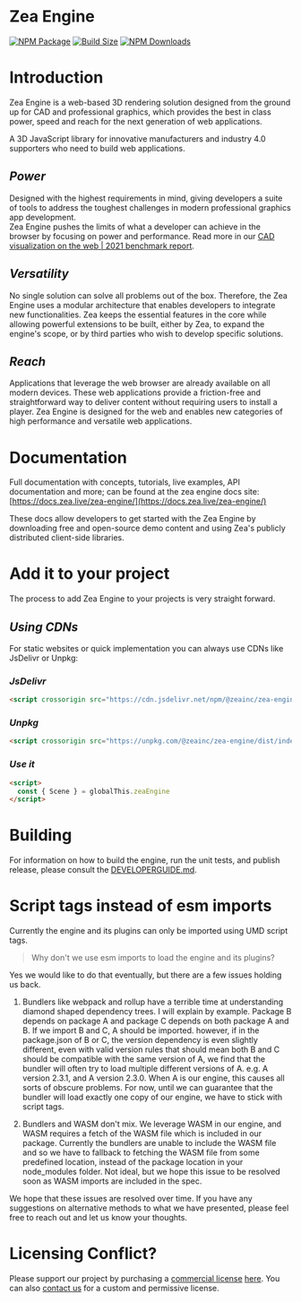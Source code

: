 # Zea Engine

[![NPM Package][npm]][npm-url]
[![Build Size][build-size]][build-size-url]
[![NPM Downloads][npm-downloads]][npmtrends-url]

# Introduction
Zea Engine is a web-based 3D rendering solution designed from the ground up for CAD and professional graphics, which provides the best in class power, speed and reach for the next generation of web applications.

A 3D JavaScript library for innovative manufacturers and industry 4.0 supporters who need to build web applications.

## *Power*
Designed with the highest requirements in mind, giving developers a suite of tools to address the toughest challenges in modern professional graphics app development.  
Zea Engine pushes the limits of what a developer can achieve in the browser by focusing on power and performance. Read more in our [CAD visualization on the web | 2021 benchmark report](https://blog.zea.live/en/blog/cad-visualization-on-the-web-2021-benchmark-report).

## *Versatility*
No single solution can solve all problems out of the box. Therefore, the Zea Engine uses a modular architecture that enables developers to integrate new functionalities. Zea keeps the essential features in the core while allowing powerful extensions to be built, either by Zea, to expand the engine's scope, or by third parties who wish to develop specific solutions.

## *Reach*
Applications that leverage the web browser are already available on all modern devices. These web applications provide a friction-free and straightforward way to deliver content without requiring users to install a player. Zea Engine is designed for the web and enables new categories of high performance and versatile web applications.

# Documentation
Full documentation with concepts, tutorials, live examples, API documentation and more; can be found at the zea engine docs site: [https://docs.zea.live/zea-engine/](https://docs.zea.live/zea-engine/)

These docs allow developers to get started with the Zea Engine by downloading free and open-source demo content and using Zea's publicly distributed client-side libraries.

# Add it to your project
The process to add Zea Engine to your projects is very straight forward. 

## *Using CDNs*
For static websites or quick implementation you can always use CDNs like JsDelivr or Unpkg:

### *JsDelivr*
```html
<script crossorigin src="https://cdn.jsdelivr.net/npm/@zeainc/zea-engine/dist/index.umd.min.js"></script>
```
### *Unpkg*
```html
<script crossorigin src="https://unpkg.com/@zeainc/zea-engine/dist/index.umd.js"></script>
```
### *Use it*
```html
<script>
  const { Scene } = globalThis.zeaEngine
</script>
```

# Building

For information on how to build the engine, run the unit tests, and publish release, please consult the [DEVELOPERGUIDE.md](https://github.com/ZeaInc/zea-engine/blob/main/DEVELOPERGUIDE.md).


# Script tags instead of esm imports

Currently the engine and its plugins can only be imported using UMD script tags.

> Why don't we use esm imports to load the engine and its plugins?

Yes we would like to do that eventually, but there are a few issues holding us back.

1. Bundlers like webpack and rollup have a terrible time at understanding diamond shaped dependency trees. I will explain by example. Package B depends on package A and package C depends on both package A and B. If we import B and C, A should be imported. however, if in the package.json of B or C, the version dependency is even slightly different, even with valid version rules that should mean both B and C should be compatible with the same version of A, we find that the bundler will often try to load multiple different versions of A. e.g. A version 2.3.1, and A version 2.3.0. When A is our engine, this causes all sorts of obscure problems. For now, until we can guarantee that the bundler will load exactly one copy of our engine, we have to stick with script tags.

2. Bundlers and WASM don't mix. We leverage WASM in our engine, and WASM requires a fetch of the WASM file which is included in our package. Currently the bundlers are unable to include the WASM file and so we have to fallback to fetching the WASM file from some predefined location, instead of the package location in your node_modules folder. Not ideal, but we hope this issue to be resolved soon as WASM imports are included in the spec.

We hope that these issues are resolved over time. If you have any suggestions on alternative methods to what we have presented, please feel free to reach out and let us know your thoughts.

# Licensing Conflict?
Please support our project by purchasing a [commercial license](https://www.zea.live/en/commercial-eula?hsLang=en) [here](https://www.zea.live/pricing/engine).
You can also [contact us](https://www.zea.live/contact-us) for a custom and permissive license.


[npm]: https://badge.fury.io/js/%40zeainc%2Fzea-engine.svg
[npm-url]: https://www.npmjs.com/package/@zeainc/zea-engine
[build-size]: https://badgen.net/bundlephobia/minzip/@zeainc/zea-engine
[build-size-url]: https://bundlephobia.com/result?p=@zeainc/zea-engine
[npm-downloads]: https://img.shields.io/npm/dw/@zeainc/zea-engine
[npmtrends-url]: https://www.npmtrends.com/@zeainc/zea-engine
